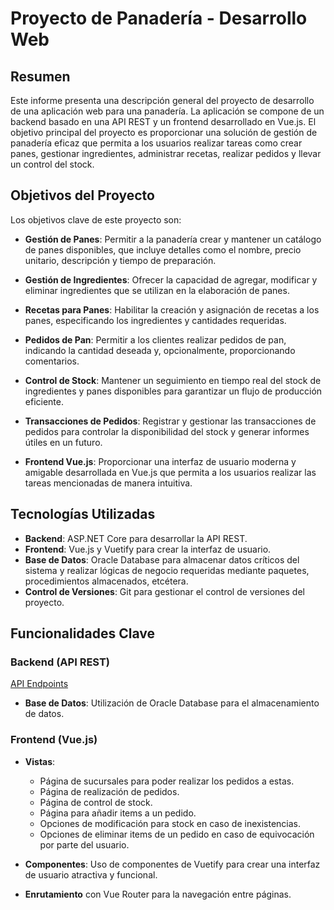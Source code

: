 # Proyecto de Panadería - Desarrollo Web

## Resumen

Este informe presenta una descripción general del proyecto de desarrollo de una aplicación web para una panadería. La aplicación se compone de un backend basado en una API REST y un frontend desarrollado en Vue.js. El objetivo principal del proyecto es proporcionar una solución de gestión de panadería eficaz que permita a los usuarios realizar tareas como crear panes, gestionar ingredientes, administrar recetas, realizar pedidos y llevar un control del stock.

## Objetivos del Proyecto

Los objetivos clave de este proyecto son:

- **Gestión de Panes**: Permitir a la panadería crear y mantener un catálogo de panes disponibles, que incluye detalles como el nombre, precio unitario, descripción y tiempo de preparación.

- **Gestión de Ingredientes**: Ofrecer la capacidad de agregar, modificar y eliminar ingredientes que se utilizan en la elaboración de panes.

- **Recetas para Panes**: Habilitar la creación y asignación de recetas a los panes, especificando los ingredientes y cantidades requeridas.

- **Pedidos de Pan**: Permitir a los clientes realizar pedidos de pan, indicando la cantidad deseada y, opcionalmente, proporcionando comentarios.

- **Control de Stock**: Mantener un seguimiento en tiempo real del stock de ingredientes y panes disponibles para garantizar un flujo de producción eficiente.

- **Transacciones de Pedidos**: Registrar y gestionar las transacciones de pedidos para controlar la disponibilidad del stock y generar informes útiles en un futuro.

- **Frontend Vue.js**: Proporcionar una interfaz de usuario moderna y amigable desarrollada en Vue.js que permita a los usuarios realizar las tareas mencionadas de manera intuitiva.

## Tecnologías Utilizadas

- **Backend**: ASP.NET Core para desarrollar la API REST.
- **Frontend**: Vue.js y Vuetify para crear la interfaz de usuario.
- **Base de Datos**: Oracle Database para almacenar datos críticos del sistema y realizar lógicas de negocio requeridas mediante paquetes, procedimientos almacenados, etcétera.
- **Control de Versiones**: Git para gestionar el control de versiones del proyecto.

## Funcionalidades Clave

### Backend (API REST)

[API Endpoints](https://interstellar-crescent-177552.postman.co/workspace/Team-Workspace~4fb8d703-35b9-4fa3-80b9-bd795110bab1/collection/17019555-12e1c8fd-b76a-44c8-9a76-9c5fd5bdfcc8?action=share&creator=17019555)

- **Base de Datos**: Utilización de Oracle Database para el almacenamiento de datos.

### Frontend (Vue.js)

- **Vistas**:
  - Página de sucursales para poder realizar los pedidos a estas.
  - Página de realización de pedidos.
  - Página de control de stock.
  - Página para añadir items a un pedido.
  - Opciones de modificación para stock en caso de inexistencias.
  - Opciones de eliminar items de un pedido en caso de equivocación por parte del usuario.

- **Componentes**: Uso de componentes de Vuetify para crear una interfaz de usuario atractiva y funcional.

- **Enrutamiento** con Vue Router para la navegación entre páginas.
